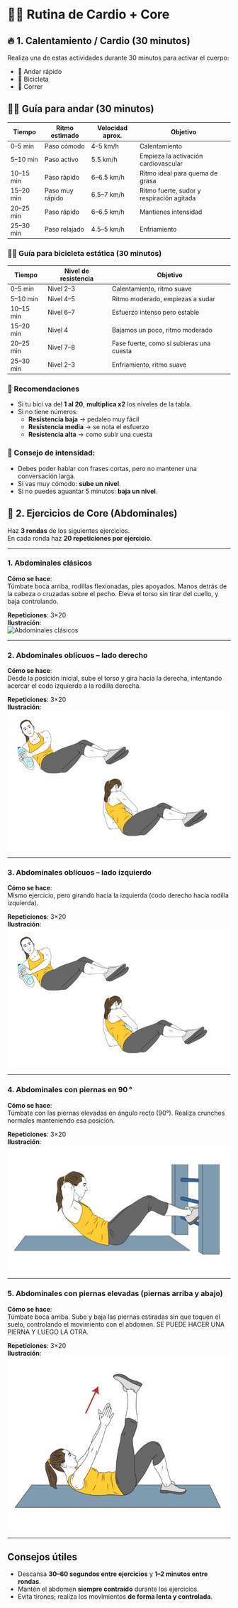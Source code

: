 # 🏋️‍♂️ Rutina de Cardio + Core

## 🔥 1. Calentamiento / Cardio (30 minutos)

Realiza una de estas actividades durante 30 minutos para activar el cuerpo:

-   🚶 Andar rápido
-   🚴 Bicicleta
-   🏃 Correr

## 🚶‍♂️ Guía para andar (30 minutos)

| Tiempo    | Ritmo estimado  | Velocidad aprox. | Objetivo                                  |
| --------- | --------------- | ---------------- | ----------------------------------------- |
| 0–5 min   | Paso cómodo     | 4–5 km/h         | Calentamiento                             |
| 5–10 min  | Paso activo     | 5.5 km/h         | Empieza la activación cardiovascular      |
| 10–15 min | Paso rápido     | 6–6.5 km/h       | Ritmo ideal para quema de grasa           |
| 15–20 min | Paso muy rápido | 6.5–7 km/h       | Ritmo fuerte, sudor y respiración agitada |
| 20–25 min | Paso rápido     | 6–6.5 km/h       | Mantienes intensidad                      |
| 25–30 min | Paso relajado   | 4.5–5 km/h       | Enfriamiento                              |

### 🚴‍♂️ Guía para bicicleta estática (30 minutos)

| Tiempo    | Nivel de resistencia | Objetivo                                 |
| --------- | -------------------- | ---------------------------------------- |
| 0–5 min   | Nivel 2–3            | Calentamiento, ritmo suave               |
| 5–10 min  | Nivel 4–5            | Ritmo moderado, empiezas a sudar         |
| 10–15 min | Nivel 6–7            | Esfuerzo intenso pero estable            |
| 15–20 min | Nivel 4              | Bajamos un poco, ritmo moderado          |
| 20–25 min | Nivel 7–8            | Fase fuerte, como si subieras una cuesta |
| 25–30 min | Nivel 2–3            | Enfriamiento, ritmo suave                |

### 🧠 Recomendaciones

-   Si tu bici va del **1 al 20**, **multiplica x2** los niveles de la tabla.
-   Si no tiene números:
    -   **Resistencia baja** → pedaleo muy fácil
    -   **Resistencia media** → se nota el esfuerzo
    -   **Resistencia alta** → como subir una cuesta

### 🎯 Consejo de intensidad:

-   Debes poder hablar con frases cortas, pero no mantener una conversación larga.
-   Si vas muy cómodo: **sube un nivel**.
-   Si no puedes aguantar 5 minutos: **baja un nivel**.

## 💪 2. Ejercicios de Core (Abdominales)

Haz **3 rondas** de los siguientes ejercicios.  
En cada ronda haz **20 repeticiones por ejercicio**.

---

### 1. Abdominales clásicos

**Cómo se hace**:  
Túmbate boca arriba, rodillas flexionadas, pies apoyados. Manos detrás de la cabeza o cruzadas sobre el pecho. Eleva el torso sin tirar del cuello, y baja controlando.

**Repeticiones**: 3×20  
**Ilustración**:  
![Abdominales clásicos](./abdominalNormal.jpeg)

---

### 2. Abdominales oblicuos – lado derecho

**Cómo se hace**:  
Desde la posición inicial, sube el torso y gira hacia la derecha, intentando acercar el codo izquierdo a la rodilla derecha.

**Repeticiones**: 3×20  
**Ilustración**:  
![Abdominales Derecho](./abdominalDerechoIzquierdo.jpeg)

---

### 3. Abdominales oblicuos – lado izquierdo

**Cómo se hace**:  
Mismo ejercicio, pero girando hacia la izquierda (codo derecho hacia rodilla izquierda).

**Repeticiones**: 3×20  
**Ilustración**:  
![Abdominales Izquierdo](./abdominalDerechoIzquierdo.jpeg)

---

### 4. Abdominales con piernas en 90 °

**Cómo se hace**:  
Túmbate con las piernas elevadas en ángulo recto (90°). Realiza crunches normales manteniendo esa posición.

**Repeticiones**: 3×20  
**Ilustración**:  
![Abdominales Derecho](./abdominalaire.jpeg)

---

### 5. Abdominales con piernas elevadas (piernas arriba y abajo)

**Cómo se hace**:  
Túmbate boca arriba. Sube y baja las piernas estiradas sin que toquen el suelo, controlando el movimiento con el abdomen. SE PUEDE HACER UNA PIERNA Y LUEGO LA OTRA.

**Repeticiones**: 3×20  
**Ilustración**:  
![Abdominales Derecho](./piernasjuntas.jpeg)

---

## Consejos útiles

-   Descansa **30–60 segundos entre ejercicios** y **1–2 minutos entre rondas**.
-   Mantén el abdomen **siempre contraído** durante los ejercicios.
-   Evita tirones; realiza los movimientos **de forma lenta y controlada**.
